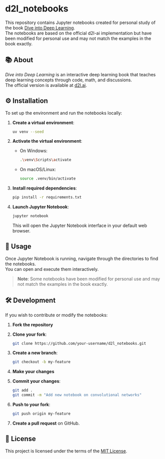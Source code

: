 # d2l_notebooks

This repository contains Jupyter notebooks created for personal study of the book [Dive into Deep Learning](https://d2l.ai).  
The notebooks are based on the official d2l-ai implementation but have been modified for personal use and may not match the examples in the book exactly.

## 📚 About

*Dive into Deep Learning* is an interactive deep learning book that teaches deep learning concepts through code, math, and discussions.  
The official version is available at [d2l.ai](https://d2l.ai).

## ⚙️ Installation

To set up the environment and run the notebooks locally:

1. **Create a virtual environment**:

   ```bash
   uv venv --seed
   ```

2. **Activate the virtual environment**:

   - On Windows:

     ```bash
     .\venv\Scripts\activate
     ```

   - On macOS/Linux:

     ```bash
     source .venv/bin/activate
     ```

3. **Install required dependencies**:

   ```bash
   pip install -r requirements.txt
   ```

4. **Launch Jupyter Notebook**:

   ```bash
   jupyter notebook
   ```

   This will open the Jupyter Notebook interface in your default web browser.

## 🧪 Usage

Once Jupyter Notebook is running, navigate through the directories to find the notebooks.  
You can open and execute them interactively.

> **Note**: Some notebooks have been modified for personal use and may not match the examples in the book exactly.

## 🛠️ Development

If you wish to contribute or modify the notebooks:

1. **Fork the repository**  
2. **Clone your fork**:

   ```bash
   git clone https://github.com/your-username/d2l_notebooks.git
   ```

3. **Create a new branch**:

   ```bash
   git checkout -b my-feature
   ```

4. **Make your changes**  
5. **Commit your changes**:

   ```bash
   git add .
   git commit -m "Add new notebook on convolutional networks"
   ```

6. **Push to your fork**:

   ```bash
   git push origin my-feature
   ```

7. **Create a pull request** on GitHub.

## 📄 License

This project is licensed under the terms of the [MIT License](LICENSE).
